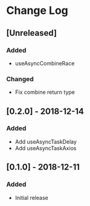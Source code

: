 # Change Log

## [Unreleased]
### Added
- useAsyncCombineRace
### Changed
- Fix combine return type

## [0.2.0] - 2018-12-14
### Added
- Add useAsyncTaskDelay
- Add useAsyncTaskAxios

## [0.1.0] - 2018-12-11
### Added
- Initial release
